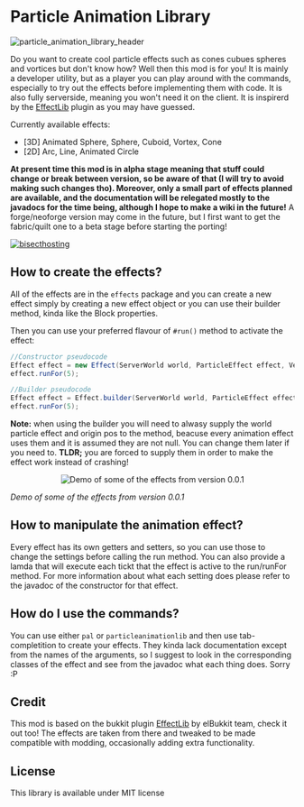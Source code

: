 # Particle Animation Library
![particle_animation_library_header](https://github.com/Emafire003/ParticleAnimationLib/assets/29462910/3b1316c8-96c3-4450-abf8-241ce05eaf2e)


Do you want to create cool particle effects such as cones cubues spheres and vortices but don't know how? Well then this mod is for you! 
It is mainly a developer utility, but as a player you can play around with the commands, especially to try out the effects before implementing them with code. It is also fully serverside, meaning you won't need it on the client. It is inspirerd by the [EffectLib](https://github.com/elBukkit/EffectLib) plugin as you may have guessed.

Currently available effects:
- [3D] Animated Sphere, Sphere, Cuboid, Vortex, Cone
- [2D] Arc, Line, Animated Circle


**At present time this mod is in alpha stage meaning that stuff could change or break between version, so be aware of that (I will try to avoid making such changes tho). Moreover, only a small part of effects planned are available, and the documentation will be relegated mostly to the javadocs for the time being, although I hope to make a wiki in the future!**
A forge/neoforge version may come in the future, but I first want to get the fabric/quilt one to a beta stage before starting the porting!

[![bisecthosting](https://github.com/Emafire003/ColoredGlowLib/assets/29462910/973c0c1a-062c-4c4a-aa04-f02e184fd5d7)](https://www.bisecthosting.com/LightDev)

## How to create the effects?
All of the effects are in the `effects` package and you can create a new effect simply by creating a new effect object or you can use their builder method, kinda like the Block properties.

Then you can use your preferred flavour of `#run()` method to activate the effect:
```java
//Constructor pseudocode
Effect effect = new Effect(ServerWorld world, ParticleEffect effect, Vec3d originPos, int particles, Other stuff...)
effect.runFor(5);

//Builder pseudocode
Effect effect = Effect.builder(ServerWorld world, ParticleEffect effect, Vec3d originPos).particles(10).anotherOption(true).build;
effect.runFor(5);
```

**Note:** when using the builder you will need to alwasy supply the world particle effect and origin pos to the method, beacuse every animation effect uses them and it is assumed they are not null. You can change them later if you need to. 
**TLDR;** you are forced to supply them in order to make the effect work instead of crashing!

<center>
  <p align="center">
  <img src="https://github.com/Emafire003/ParticleAnimationLib/assets/29462910/f3614984-c6c8-4fd1-ac5b-0ed9adef732a" alt="Demo of some of the effects from version 0.0.1" />
</p>
</center>


*Demo of some of the effects from version 0.0.1*

## How to manipulate the animation effect?
Every effect has its own getters and setters, so you can use those to change the settings before calling the run method. You can also provide a lamda that will execute each tickt that the effect is active to the run/runFor method. For more information about what each setting does please refer to the javadoc of the constructor for that effect.

## How do I use the commands?
You can use either `pal` or `particleanimationlib` and then use tab-completition to create your effects. They kinda lack documentation except from the names of the arguments, so I suggest to look in the corresponding classes of the effect and see from the javadoc what each thing does. Sorry :P

## Credit
This mod is based on the bukkit plugin [EffectLib](https://github.com/elBukkit/EffectLib) by elBukkit team, check it out too! The effects are taken from there and tweaked to be made compatible with modding, occasionally adding extra functionality.

## License
This library is available under MIT license
